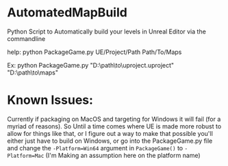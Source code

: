 # AutomatedMapBuild
Python Script to Automatically build your levels in Unreal Editor via the commandline 

help: python PackageGame.py  UE/Project/Path Path/To/Maps

Ex: python PackageGame.py "D:\path\to\uproject.uproject" "D:\path\to\maps"

# Known Issues:

Currently if packaging on MacOS and targeting for Windows it will fail (for a myriad of reasons). So Until a time comes where UE is made more robust to allow for things like that, or I figure out a way to make that possible you'll either just have to build on Windows, or go into the PackageGame.py file and change the ```-Platform=Win64``` argument in ```PackageGame()``` to ```-Platform=Mac``` (I'm Making an assumption here on the platform name)
